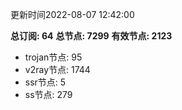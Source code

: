 更新时间2022-08-07 12:42:00

**总订阅: 64**
**总节点: 7299**
**有效节点: 2123**
- trojan节点: 95
- v2ray节点: 1744
- ssr节点: 5
- ss节点: 279
